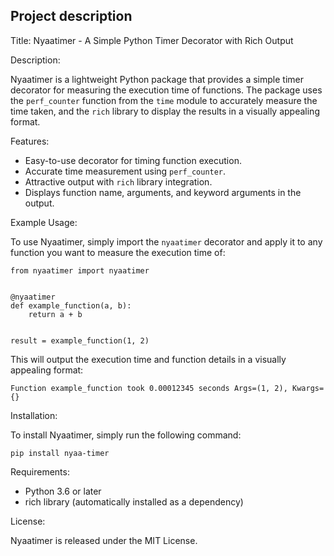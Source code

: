 ## Project description

Title: Nyaatimer - A Simple Python Timer Decorator with Rich Output

Description:

Nyaatimer is a lightweight Python package that provides a simple timer decorator for measuring the execution time of functions. The package uses the `perf_counter` function from the `time` module to accurately measure the time taken, and the `rich` library to display the results in a visually appealing format.

Features:

- Easy-to-use decorator for timing function execution.
- Accurate time measurement using `perf_counter`.
- Attractive output with `rich` library integration.
- Displays function name, arguments, and keyword arguments in the output.

Example Usage:

To use Nyaatimer, simply import the `nyaatimer` decorator and apply it to any function you want to measure the execution time of:

    from nyaatimer import nyaatimer


    @nyaatimer
    def example_function(a, b):
        return a + b


    result = example_function(1, 2)

This will output the execution time and function details in a visually appealing format:

`Function example_function took 0.00012345 seconds Args=(1, 2), Kwargs={}`

Installation:

To install Nyaatimer, simply run the following command:

`pip install nyaa-timer`

Requirements:

- Python 3.6 or later
- rich library (automatically installed as a dependency)

License:

Nyaatimer is released under the MIT License.
